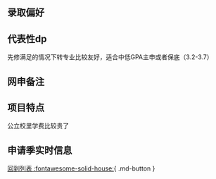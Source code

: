 ## 录取偏好

## 代表性dp

先修满足的情况下转专业比较友好，适合中低GPA主申或者保底（3.2-3.7）

## 网申备注

## 项目特点

公立校里学费比较贵了

## 申请季实时信息

[回到列表 :fontawesome-solid-house:](选校梯度.md){ .md-button }
